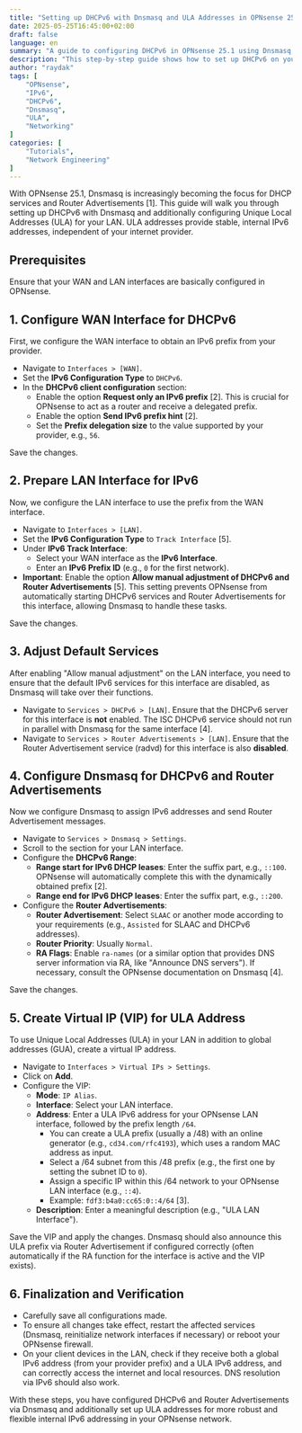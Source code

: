 ```yaml
---
title: "Setting up DHCPv6 with Dnsmasq and ULA Addresses in OPNsense 25.1"
date: 2025-05-25T16:45:00+02:00
draft: false
language: en
summary: "A guide to configuring DHCPv6 in OPNsense 25.1 using Dnsmasq, including the integration of Unique Local Addresses (ULA) for your local network."
description: "This step-by-step guide shows how to set up DHCPv6 on your OPNsense 25.1 firewall with Dnsmasq as the DHCP server, and additionally configure ULA prefixes for improved local addressing."
author: "raydak"
tags: [
    "OPNsense",
    "IPv6",
    "DHCPv6",
    "Dnsmasq",
    "ULA",
    "Networking"
]
categories: [
    "Tutorials",
    "Network Engineering"
]
---
```


With OPNsense 25.1, Dnsmasq is increasingly becoming the focus for DHCP services and Router Advertisements [1]. This guide will walk you through setting up DHCPv6 with Dnsmasq and additionally configuring Unique Local Addresses (ULA) for your LAN. ULA addresses provide stable, internal IPv6 addresses, independent of your internet provider.

## Prerequisites

Ensure that your WAN and LAN interfaces are basically configured in OPNsense.

## 1. Configure WAN Interface for DHCPv6

First, we configure the WAN interface to obtain an IPv6 prefix from your provider.

*   Navigate to `Interfaces > [WAN]`.
*   Set the **IPv6 Configuration Type** to `DHCPv6`.
*   In the **DHCPv6 client configuration** section:
    *   Enable the option **Request only an IPv6 prefix** [2]. This is crucial for OPNsense to act as a router and receive a delegated prefix.
    *   Enable the option **Send IPv6 prefix hint** [2].
    *   Set the **Prefix delegation size** to the value supported by your provider, e.g., `56`.

Save the changes.

## 2. Prepare LAN Interface for IPv6

Now, we configure the LAN interface to use the prefix from the WAN interface.

*   Navigate to `Interfaces > [LAN]`.
*   Set the **IPv6 Configuration Type** to `Track Interface` [5].
*   Under **IPv6 Track Interface**:
    *   Select your WAN interface as the **IPv6 Interface**.
    *   Enter an **IPv6 Prefix ID** (e.g., `0` for the first network).
*   **Important**: Enable the option **Allow manual adjustment of DHCPv6 and Router Advertisements** [5]. This setting prevents OPNsense from automatically starting DHCPv6 services and Router Advertisements for this interface, allowing Dnsmasq to handle these tasks.

Save the changes.

## 3. Adjust Default Services

After enabling "Allow manual adjustment" on the LAN interface, you need to ensure that the default IPv6 services for this interface are disabled, as Dnsmasq will take over their functions.

*   Navigate to `Services > DHCPv6 > [LAN]`. Ensure that the DHCPv6 server for this interface is **not** enabled. The ISC DHCPv6 service should not run in parallel with Dnsmasq for the same interface [4].
*   Navigate to `Services > Router Advertisements > [LAN]`. Ensure that the Router Advertisement service (radvd) for this interface is also **disabled**.

## 4. Configure Dnsmasq for DHCPv6 and Router Advertisements

Now we configure Dnsmasq to assign IPv6 addresses and send Router Advertisement messages.

*   Navigate to `Services > Dnsmasq > Settings`.
*   Scroll to the section for your LAN interface.
*   Configure the **DHCPv6 Range**:
    *   **Range start for IPv6 DHCP leases**: Enter the suffix part, e.g., `::100`. OPNsense will automatically complete this with the dynamically obtained prefix [2].
    *   **Range end for IPv6 DHCP leases**: Enter the suffix part, e.g., `::200`.
*   Configure the **Router Advertisements**:
    *   **Router Advertisement**: Select `SLAAC` or another mode according to your requirements (e.g., `Assisted` for SLAAC and DHCPv6 addresses).
    *   **Router Priority**: Usually `Normal`.
    *   **RA Flags**: Enable `ra-names` (or a similar option that provides DNS server information via RA, like "Announce DNS servers"). If necessary, consult the OPNsense documentation on Dnsmasq [4].

Save the changes.

## 5. Create Virtual IP (VIP) for ULA Address

To use Unique Local Addresses (ULA) in your LAN in addition to global addresses (GUA), create a virtual IP address.

*   Navigate to `Interfaces > Virtual IPs > Settings`.
*   Click on **Add**.
*   Configure the VIP:
    *   **Mode**: `IP Alias`.
    *   **Interface**: Select your LAN interface.
    *   **Address**: Enter a ULA IPv6 address for your OPNsense LAN interface, followed by the prefix length `/64`.
        *   You can create a ULA prefix (usually a /48) with an online generator (e.g., `cd34.com/rfc4193`), which uses a random MAC address as input.
        *   Select a /64 subnet from this /48 prefix (e.g., the first one by setting the subnet ID to `0`).
        *   Assign a specific IP within this /64 network to your OPNsense LAN interface (e.g., `::4`).
        *   Example: `fdf3:b4a0:cc65:0::4/64` [3].
    *   **Description**: Enter a meaningful description (e.g., "ULA LAN Interface").

Save the VIP and apply the changes. Dnsmasq should also announce this ULA prefix via Router Advertisement if configured correctly (often automatically if the RA function for the interface is active and the VIP exists).

## 6. Finalization and Verification

*   Carefully save all configurations made.
*   To ensure all changes take effect, restart the affected services (Dnsmasq, reinitialize network interfaces if necessary) or reboot your OPNsense firewall.
*   On your client devices in the LAN, check if they receive both a global IPv6 address (from your provider prefix) and a ULA IPv6 address, and can correctly access the internet and local resources. DNS resolution via IPv6 should also work.

With these steps, you have configured DHCPv6 and Router Advertisements via Dnsmasq and additionally set up ULA addresses for more robust and flexible internal IPv6 addressing in your OPNsense network.
